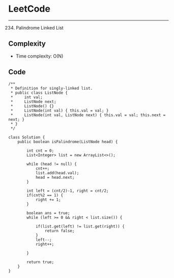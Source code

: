 [//]: # (# Intuition)
<!-- Describe your first thoughts on how to solve this problem. -->


# LeetCode
___
234. Palindrome Linked List

[//]: # (## Approach)

[//]: # (<!-- Describe your approach to solving the problem. -->)


## Complexity

- Time complexity: O(N)

[//]: # (<!-- Add your time complexity here, e.g. $$O&#40;n&#41;$$ -->)

[//]: # ()
[//]: # ([//]: # &#40;- Space complexity:&#41;)
[//]: # (<!-- Add your space complexity here, e.g. $$O&#40;n&#41;$$ -->)

## Code
```
/**
 * Definition for singly-linked list.
 * public class ListNode {
 *     int val;
 *     ListNode next;
 *     ListNode() {}
 *     ListNode(int val) { this.val = val; }
 *     ListNode(int val, ListNode next) { this.val = val; this.next = next; }
 * }
 */
 
class Solution {
    public boolean isPalindrome(ListNode head) {
        
        int cnt = 0;
        List<Integer> list = new ArrayList<>();

        while (head != null) {
            cnt++;
            list.add(head.val);
            head = head.next;
        }

        int left = (cnt/2)-1, right = cnt/2;
        if(cnt%2 == 1) {
            right += 1;
        }

        boolean ans = true;
        while (left >= 0 && right < list.size()) {

            if(list.get(left) != list.get(right)) {
                return false;
            }
            left--;
            right++;

        }

        return true;
    }
}
```